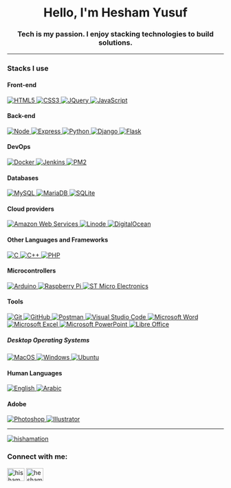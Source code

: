 <h1 align="center">Hello, I'm Hesham Yusuf</h1>
<h3 align="center">Tech is my passion. I enjoy stacking technologies to build solutions.</h3>

---

### Stacks I use

#### Front-end

<a href='https://html.com/html5/'>
  <img
    alt='HTML5'
    src='https://img.shields.io/static/v1?logo=HTML5&label=%20&message=HTML%205&color=black'
  />
</a>
<a href='https://css3.com/'>
  <img
    alt='CSS3'
    src='https://img.shields.io/static/v1?logo=CSS3&label=%20&message=CSS%203&color=black&logoColor=1572B6'
  />
</a>
<a href='https://jquery.com/'>
  <img
    alt='JQuery'
    src='https://img.shields.io/static/v1?logo=JQuery&label=%20&message=JQuery&color=black'
  />
</a>

<a href='https://www.javascript.com/'>
  <img
    alt='JavaScript'
    src='https://img.shields.io/static/v1?logo=JavaScript&label=%20&message=JavaScript&color=black'
  />
</a>

#### Back-end

<a href='https://nodejs.org/'>
  <img
    alt='Node'
    src='https://img.shields.io/static/v1?logo=Node.JS&label=%20&message=Node&color=black'
  />
</a>
<a href='http://expressjs.com/'>
  <img
    alt='Express'
    src='https://img.shields.io/static/v1?logo=Express&label=%20&message=Express&color=black'
  />
</a>
<a href='https://www.python.org/'>
  <img
    alt='Python'
    src='https://img.shields.io/static/v1?logo=Python&label=%20&message=Python&color=black'
  />
</a>
<a href='https://www.djangoproject.com/'>
  <img
    alt='Django'
    src='https://img.shields.io/static/v1?logo=Django&label=%20&message=Django&color=black&logoColor=092E20'
  />
</a>
<a href='https://flask.palletsprojects.com/'>
  <img
    alt='Flask'
    src='https://img.shields.io/static/v1?logo=Flask&label=%20&message=Flask&color=black'
  />
</a>




#### DevOps
<a href='https://www.docker.com/'>
  <img
    alt='Docker'
    src='https://img.shields.io/static/v1?logo=Docker&label=%20&message=Docker&color=black'
  />
</a>
<a href='https://www.jenkins.io/'>
  <img
    alt='Jenkins'
    src='https://img.shields.io/static/v1?logo=Jenkins&label=%20&message=Jenkins&color=black'
  />
</a>
<a href='https://pm2.keymetrics.io/'>
  <img
    alt='PM2'
    src='https://img.shields.io/static/v1?logo=pm2&label=%20&message=pm2&color=black'
  />
</a>


#### Databases

<a href='https://www.mysql.com/'>
  <img
    alt='MySQL'
    src='https://img.shields.io/static/v1?logo=MySQL&label=%20&message=MySQL&color=black'
  />
</a>

<a href='https://mariadb.org/'>
  <img
    alt='MariaDB'
    src='https://img.shields.io/static/v1?logo=MariaDB&label=%20&message=MariaDB&color=black&logoColor=white'
  />
</a>

<a href='https://sqlite.org/index.html'>
  <img
    alt='SQLite'
    src='https://img.shields.io/static/v1?logo=SQLite&label=%20&message=SQLite&color=black&logoColor=003B57'
  />
</a>

#### Cloud providers
<a href='https://www.aws.com'>
  <img
    alt='Amazon Web Services'
    src='https://img.shields.io/static/v1?logo=amazonaws&label=%20&message=AWS&color=black'
  />
</a>

<a href='https://www.linode.com'>
  <img
    alt='Linode'
    src='https://img.shields.io/static/v1?logo=linode&label=%20&message=Linode&color=black'
  />
</a>


<a href='https://www.digitalocean.com'>
  <img
    alt='DigitalOcean'
    src='https://img.shields.io/static/v1?logo=digitalocean&label=%20&message=DigitalOcean&color=black'
  />
</a>


#### Other Languages and Frameworks

<a href='https://www.iso.org/standard/74528.html'>
  <img
    alt='C'
    src='https://img.shields.io/static/v1?logo=C&label=%20&message=C&color=black'
  />
</a>

<a href='https://cplusplus.com/'>
  <img
    alt='C++'
    src='https://img.shields.io/badge/-c++-black?logo=c%2B%2B&message=C%2B%2B'
  />
</a>

<a href='https://www.php.net/'>
  <img
    alt='PHP'
    src='https://img.shields.io/static/v1?logo=php&label=%20&message=php&color=black'
  />
</a>



#### Microcontrollers

<a href='https://www.arduino.cc/'>
  <img
    alt='Arduino'
    src='https://img.shields.io/static/v1?logo=arduino&label=%20&message=Arduino&color=black'
  />
</a>
<a href='https://www.raspberrypi.org/'>
  <img
    alt='Raspberry Pi'
    src='https://img.shields.io/static/v1?logo=raspberrypi&label=%20&message=Raspberry%20Pi&color=black&logoColor=A22846'
  />
</a>

<a href='https://www.st.com/'>
  <img
    alt='ST Micro Electronics'
    src='https://img.shields.io/static/v1?logo=stmicroelectronics&label=%20&message=ST%20Micro%20Electronics&color=black'
  />
</a>


#### Tools

<a href='https://git-scm.com/'>
  <img
    alt='Git'
    src='https://img.shields.io/static/v1?logo=Git&label=%20&message=Git&color=black'
  />
</a>
<a href='https://github.com/'>
  <img
    alt='GitHub'
    src='https://img.shields.io/static/v1?logo=GitHub&label=%20&message=GitHub&color=black'
  />
</a>
<a href='https://www.postman.com/'>
  <img
    alt='Postman'
    src='https://img.shields.io/static/v1?logo=Postman&label=%20&message=Postman&color=black'
  />
</a>
<a href='https://code.visualstudio.com/'>
  <img
    alt='Visual Studio Code'
    src='https://img.shields.io/static/v1?logo=VisualStudioCode&label=%20&message=Visual%20Studio%20Code&color=black&logoColor=007ACC'
  />
</a>
<a href='https://www.microsoft.com/en-gb/microsoft-365/microsoft-office'>
  <img
    alt='Microsoft Word'
    src='https://img.shields.io/static/v1?logo=MicrosoftWord&label=%20&message=Microsoft%20Word&color=black&logoColor=2B579A'
  />
</a>
<a href='https://www.microsoft.com/en-gb/microsoft-365/microsoft-office'>
  <img
    alt='Microsoft Excel'
    src='https://img.shields.io/static/v1?logo=MicrosoftExcel&label=%20&message=Microsoft%20Excel&color=black&logoColor=217346'
  />
</a>
<a href='https://www.microsoft.com/en-gb/microsoft-365/microsoft-office'>
  <img
    alt='Microsoft PowerPoint'
    src='https://img.shields.io/static/v1?logo=MicrosoftPowerPoint&label=%20&message=Microsoft%20PowerPoint&color=black&logoColor=B7472A'
  />
</a>
<a href='https://www.libreoffice.org/'>
  <img
    alt='Libre Office'
    src='https://img.shields.io/static/v1?logo=LibreOffice&label=%20&message=Libre%20Office&color=black&logoColor=18A303'
  />
</a>


##### Desktop Operating Systems
<a href='https://apple.com/macos'>
  <img
    alt='MacOS'
    src='https://img.shields.io/static/v1?logo=MacOS&label=%20&message=MacOS&color=black'
  />
</a>

<a href='https://www.microsoft.com/en-us/windows'>
  <img
    alt='Windows'
    src='https://img.shields.io/static/v1?logo=Windows&label=%20&message=Windows&color=black&logoColor=5E5E5E'
  />
</a>

<a href='https://ubuntu.com/'>
  <img
    alt='Ubuntu'
    src='https://img.shields.io/static/v1?logo=Ubuntu&label=%20&message=Ubuntu&color=black&logoColor=B7472A'
  />
</a>





#### Human Languages

<a href='https://github.com/hahayusuf'>
  <img
    alt='English'
    src='https://img.shields.io/badge/%20-English-black'
  />
</a>
<a href='https://github.com/hahayusuf'>
  <img
    alt='Arabic'
    src='https://img.shields.io/badge/%20-Arabic-black'
  />
</a>

#### Adobe

<a href='https://www.adobe.com/products/photoshop.html'>
  <img
    alt='Photoshop'
    src='https://img.shields.io/static/v1?logo=AdobePhotoShop&label=%20&message=PhotoShop&color=black'
  />
</a>
<a href='https://www.adobe.com/products/illustrator.html'>
  <img
    alt='Illustrator'
    src='https://img.shields.io/static/v1?logo=AdobeIllustrator&label=%20&message=Illustrator&color=black'
  />
</a>


---
<p align="left"> <a href="https://twitter.com/hishamation" target="blank"><img src="https://img.shields.io/twitter/follow/hishamation?logo=twitter&style=for-the-badge" alt="hishamation" /></a> </p>

<h3 align="left">Connect with me:</h3>
<p align="left">
<a href="https://twitter.com/hishamation" target="blank"><img align="center" src="https://raw.githubusercontent.com/rahuldkjain/github-profile-readme-generator/master/src/images/icons/Social/twitter.svg" alt="hishamation" height="30" width="40" /></a>
<a href="https://www.linkedin.com/in/heshamyusuf" target="blank"><img align="center" src="https://raw.githubusercontent.com/rahuldkjain/github-profile-readme-generator/master/src/images/icons/Social/linked-in-alt.svg" alt="hesham-yusuf-24361795" height="30" width="40" /></a>
</p>


